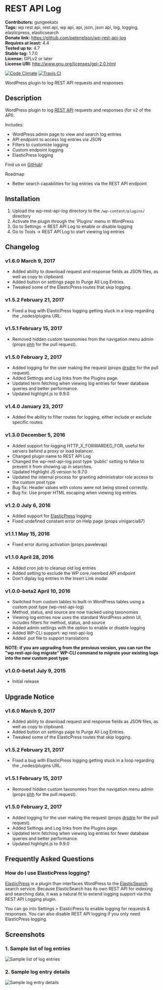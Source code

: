 # REST API Log #
**Contributors:** gungeekatx  
**Tags:** wp rest api, rest api, wp api, api, json, json api, log, logging, elasticpress, elasticsearch  
**Donate link:** https://github.com/petenelson/wp-rest-api-log  
**Requires at least:** 4.4  
**Tested up to:** 4.7  
**Stable tag:** 1.7.0  
**License:** GPLv2 or later  
**License URI:** http://www.gnu.org/licenses/gpl-2.0.html  

[![Code Climate](https://codeclimate.com/github/petenelson/wp-rest-api-log/badges/gpa.svg)](https://codeclimate.com/github/petenelson/wp-rest-api-log)
[![Travis CI](https://travis-ci.org/petenelson/wp-rest-api-log.svg)](https://travis-ci.org/petenelson/wp-rest-api-log)


WordPress plugin to log REST API requests and responses

## Description ##

WordPress plugin to log [REST API](http://v2.wp-api.org/) requests and responses (for v2 of the API).

Includes:

* WordPress admin page to view and search log entries
* API endpoint to access log entries via JSON
* Filters to customize logging
* Custom endpoint logging
* ElasticPress logging

Find us on [GitHub](https://github.com/petenelson/wp-rest-api-log)!

Roadmap

* Better search capabilities for log entries via the REST API endpoint


## Installation ##

1. Upload the wp-rest-api-log directory to the `/wp-content/plugins/` directory
2. Activate the plugin through the 'Plugins' menu in WordPress
3. Go to Settings -> REST API Log to enable or disable logging
4. Go to Tools -> REST API Log to start viewing log entries


## Changelog ##

### v1.6.0 March 9, 2017 ###
* Added ability to download request and response fields as JSON files, as well as copy to clipboard.
* Added button on settings page to Purge All Log Entries.
* Tweaked some of the ElasticPress routes that skip logging.

### v1.5.2 February 21, 2017 ###
* Fixed a bug with ElasticPress logging getting stuck in a loop regarding the _nodes/plugins URL.

### v1.5.1 February 15, 2017 ###
* Removed hidden custom taxonomies from the navigation menu admin (props [phh](https://github.com/phh) for the pull request).

### v1.5.0 February 2, 2017 ###
* Added logging for the user making the request (props [drsdre](https://github.com/drsdre) for the pull request).
* Added Settings and Log links from the Plugins page.
* Updated term fetching when viewing log entries for fewer database queries and better performance.
* Updated highlight.js to 9.9.0

### v1.4.0 January 23, 2017 ###
* Added the ability to filter routes for logging, either include or exclude specific routes.

### v1.3.0 December 5, 2016 ###
* Added support for logging HTTP_X_FORWARDED_FOR, useful for servers behind a proxy or load balancer.
* Changed plugin name to REST API Log
* Changed the wp-rest-api-log post type 'public' setting to false to prevent it from showing up in searches.
* Updated Highlight JS version to 9.7.0
* Updated the internal process for granting administrator role access to the custom post type
* Bug fix: Header values with colons were not being stored correctly.
* Bug fix: Use proper HTML escaping when viewing log entries.

### v1.2.0 July 6, 2016 ###
* Added support for [ElasticPress](https://wordpress.org/plugins/elasticpress/) logging
* Fixed undefined constant error on Help page (props vinigarcia87)

### v1.1.1 May 15, 2016 ###
* Fixed error during activation (props pavelevap)

### v1.1.0 April 28, 2016 ###
* Added cron job to cleanup old log entries
* Added setting to exclude the WP core /oembed API endpoint
* Don't diplay log entries in the Insert Link modal

### v1.0.0-beta2 April 10, 2016 ###
* Switched from custom tables to built-in WordPress tables using a custom post type (wp-rest-api-log)
* Method, status, and source are now tracked using taxonomies
* Viewing log entries now uses the standard WordPress admin UI, includes filters for method, status, and source
* Added admin settings with the option to enable or disable logging
* Added WP-CLI support: wp rest-api-log
* Added .pot file to support translations

**NOTE: if you are upgrading from the previous version, you can run the "wp rest-api-log migrate" WP-CLI command to migrate your existing logs into the new custom post type**

### v1.0.0-beta1 July 9, 2015 ###
* Initial release


## Upgrade Notice ##

### v1.6.0 March 9, 2017 ###
* Added ability to download request and response fields as JSON files, as well as copy to clipboard.
* Added button on settings page to Purge All Log Entries.
* Tweaked some of the ElasticPress routes that skip logging.

### v1.5.2 February 21, 2017 ###
* Fixed a bug with ElasticPress logging getting stuck in a loop regarding the _nodes/plugins URL.

### v1.5.1 February 15, 2017 ###
* Removed hidden custom taxonomies from the navigation menu admin (props [phh](https://github.com/phh) for the pull request).

### v1.5.0 February 2, 2017 ###
* Added logging for the user making the request (props [drsdre](https://github.com/drsdre) for the pull request).
* Added Settings and Log links from the Plugins page.
* Updated term fetching when viewing log entries for fewer database queries and better performance.
* Updated highlight.js to 9.9.0


## Frequently Asked Questions ##

### How do I use ElasticPress logging? ###

[ElasticPress](https://wordpress.org/plugins/elasticpress/) is a plugin than interfaces WordPress to the [ElasticSearch](https://www.elastic.co/products/elasticsearch) search service.  Because ElasticSearch has its own REST API for indexing and searching data, it was a natural fit to extend logging support via this REST API Logging plugin.

You can go into Settings > ElasticPress to enable logging for requests & responses.  You can also disable REST API logging if you only need ElasticPress logging.


## Screenshots ##

### 1. Sample list of log entries ###
![Sample list of log entries](https://raw.githubusercontent.com/petenelson/wp-rest-api-log/master/assets/screenshot-1.png)

### 2. Sample log entry details ###
![Sample log entry details](https://raw.githubusercontent.com/petenelson/wp-rest-api-log/master/assets/screenshot-2.png)


